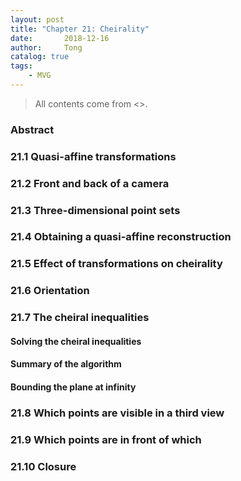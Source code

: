 ```yaml
---
layout: post
title: "Chapter 21: Cheirality"
date:       2018-12-16
author:     Tong
catalog: true
tags:
    - MVG
---
```


> All contents come from <<Multiple View Geometry in Computer Vision>>.

### Abstract

### 21.1 Quasi-affine transformations

### 21.2 Front and back of a camera

### 21.3 Three-dimensional point sets

### 21.4 Obtaining a quasi-affine reconstruction

### 21.5 Effect of transformations on cheirality

### 21.6 Orientation

### 21.7 The cheiral inequalities

#### Solving the cheiral inequalities

#### Summary of the algorithm

#### Bounding the plane at infinity

### 21.8 Which points are visible in a third view

### 21.9 Which points are in front of which

### 21.10 Closure
